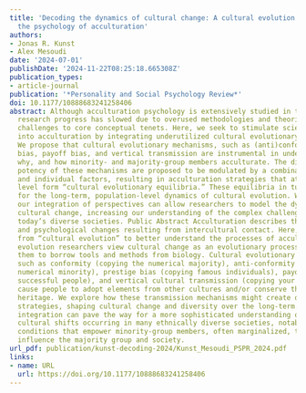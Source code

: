```yaml
---
title: 'Decoding the dynamics of cultural change: A cultural evolution approach to
  the psychology of acculturation'
authors:
- Jonas R. Kunst
- Alex Mesoudi
date: '2024-07-01'
publishDate: '2024-11-22T08:25:18.665308Z'
publication_types:
- article-journal
publication: '*Personality and Social Psychology Review*'
doi: 10.1177/10888683241258406
abstract: Although acculturation psychology is extensively studied in the social sciences,
  research progress has slowed due to overused methodologies and theories and emerging
  challenges to core conceptual tenets. Here, we seek to stimulate scientific inquiry
  into acculturation by integrating underutilized cultural evolutionary perspectives.
  We propose that cultural evolutionary mechanisms, such as (anti)conformity, prestige
  bias, payoff bias, and vertical transmission are instrumental in understanding when,
  why, and how minority- and majority-group members acculturate. The direction and
  potency of these mechanisms are proposed to be modulated by a combination of contextual
  and individual factors, resulting in acculturation strategies that at the population
  level form “cultural evolutionary equilibria.” These equilibria in turn have consequences
  for the long-term, population-level dynamics of cultural evolution. We outline how
  our integration of perspectives can allow researchers to model the dynamics of large-scale
  cultural change, increasing our understanding of the complex challenges faced by
  today’s diverse societies. Public Abstract Acculturation describes the cultural
  and psychological changes resulting from intercultural contact. Here, we use concepts
  from “cultural evolution” to better understand the processes of acculturation. Cultural
  evolution researchers view cultural change as an evolutionary process, allowing
  them to borrow tools and methods from biology. Cultural evolutionary mechanisms
  such as conformity (copying the numerical majority), anti-conformity (copying the
  numerical minority), prestige bias (copying famous individuals), payoff bias (copying
  successful people), and vertical cultural transmission (copying your parents) can
  cause people to adopt elements from other cultures and/or conserve their cultural
  heritage. We explore how these transmission mechanisms might create distinct acculturation
  strategies, shaping cultural change and diversity over the long-term. This theoretical
  integration can pave the way for a more sophisticated understanding of the pervasive
  cultural shifts occurring in many ethnically diverse societies, notably by identifying
  conditions that empower minority-group members, often marginalized, to significantly
  influence the majority group and society.
url_pdf: publication/kunst-decoding-2024/Kunst_Mesoudi_PSPR_2024.pdf
links:
- name: URL
  url: https://doi.org/10.1177/10888683241258406
---
```

